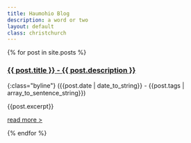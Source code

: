 ```yaml
---
title: Haumohio Blog
description: a word or two 
layout: default
class: christchurch
---
```


{% for post in site.posts %}

### [{{ post.title }} - {{ post.description }}]({{post.url}})

{:class="byline"}
({{post.date | date_to_string}} - {{post.tags | array_to_sentence_string}})

{{post.excerpt}}

[read more >]({{post.url}})

{% endfor %}
